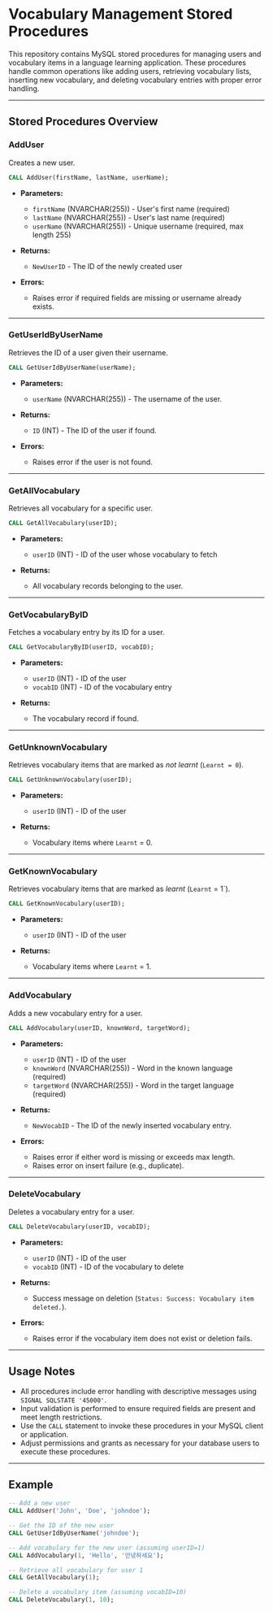 # Vocabulary Management Stored Procedures

This repository contains MySQL stored procedures for managing users and vocabulary items in a language learning application. These procedures handle common operations like adding users, retrieving vocabulary lists, inserting new vocabulary, and deleting vocabulary entries with proper error handling.

---

## Stored Procedures Overview

### AddUser

Creates a new user.

```sql
CALL AddUser(firstName, lastName, userName);
```

- **Parameters:**
  - `firstName` (NVARCHAR(255)) - User's first name (required)
  - `lastName` (NVARCHAR(255)) - User's last name (required)
  - `userName` (NVARCHAR(255)) - Unique username (required, max length 255)

- **Returns:**
  - `NewUserID` - The ID of the newly created user

- **Errors:**
  - Raises error if required fields are missing or username already exists.

---

### GetUserIdByUserName

Retrieves the ID of a user given their username.

```sql
CALL GetUserIdByUserName(userName);
```

- **Parameters:**
  - `userName` (NVARCHAR(255)) - The username of the user.

- **Returns:**
  - `ID` (INT) - The ID of the user if found.

- **Errors:**
  - Raises error if the user is not found.

---

### GetAllVocabulary

Retrieves all vocabulary for a specific user.

```sql
CALL GetAllVocabulary(userID);
```

- **Parameters:**
  - `userID` (INT) - ID of the user whose vocabulary to fetch

- **Returns:**
  - All vocabulary records belonging to the user.

---

### GetVocabularyByID

Fetches a vocabulary entry by its ID for a user.

```sql
CALL GetVocabularyByID(userID, vocabID);
```

- **Parameters:**
  - `userID` (INT) - ID of the user
  - `vocabID` (INT) - ID of the vocabulary entry

- **Returns:**
  - The vocabulary record if found.

---

### GetUnknownVocabulary

Retrieves vocabulary items that are marked as *not learnt* (`Learnt = 0`).

```sql
CALL GetUnknownVocabulary(userID);
```

- **Parameters:**
  - `userID` (INT) - ID of the user

- **Returns:**
  - Vocabulary items where `Learnt` = 0.

---

### GetKnownVocabulary

Retrieves vocabulary items that are marked as *learnt* (`Learnt` = 1`).

```sql
CALL GetKnownVocabulary(userID);
```

- **Parameters:**
  - `userID` (INT) - ID of the user

- **Returns:**
  - Vocabulary items where `Learnt` = 1.

---

### AddVocabulary

Adds a new vocabulary entry for a user.

```sql
CALL AddVocabulary(userID, knownWord, targetWord);
```

- **Parameters:**
  - `userID` (INT) - ID of the user
  - `knownWord` (NVARCHAR(255)) - Word in the known language (required)
  - `targetWord` (NVARCHAR(255)) - Word in the target language (required)

- **Returns:**
  - `NewVocabID` - The ID of the newly inserted vocabulary entry.

- **Errors:**
  - Raises error if either word is missing or exceeds max length.
  - Raises error on insert failure (e.g., duplicate).

---

### DeleteVocabulary

Deletes a vocabulary entry for a user.

```sql
CALL DeleteVocabulary(userID, vocabID);
```

- **Parameters:**
  - `userID` (INT) - ID of the user
  - `vocabID` (INT) - ID of the vocabulary to delete

- **Returns:**
  - Success message on deletion (`Status: Success: Vocabulary item deleted.`).

- **Errors:**
  - Raises error if the vocabulary item does not exist or deletion fails.

---

## Usage Notes

- All procedures include error handling with descriptive messages using `SIGNAL SQLSTATE '45000'`.
- Input validation is performed to ensure required fields are present and meet length restrictions.
- Use the `CALL` statement to invoke these procedures in your MySQL client or application.
- Adjust permissions and grants as necessary for your database users to execute these procedures.

---

## Example

```sql
-- Add a new user
CALL AddUser('John', 'Doe', 'johndoe');

-- Get the ID of the new user
CALL GetUserIdByUserName('johndoe');

-- Add vocabulary for the new user (assuming userID=1)
CALL AddVocabulary(1, 'Hello', '안녕하세요');

-- Retrieve all vocabulary for user 1
CALL GetAllVocabulary(1);

-- Delete a vocabulary item (assuming vocabID=10)
CALL DeleteVocabulary(1, 10);
```